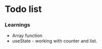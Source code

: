 <h1>Todo list</h1>

<h3>Learnings</h3>
<ul>
    <li>Array function</li>
    <li>useState - working with counter and list.</li>
</ul>
